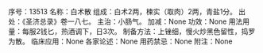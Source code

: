 序号：13513
名称：白术散
组成：白术2两，楝实（取肉）2两，青盐1分。
出处：《圣济总录》卷一八七。
主治：小肠气。
加减：None
功效：None
用法用量：每服2钱匕，热酒调下，日3次。
制备方法：上锉细，慢火炒黑色留性，捣罗为散。
临床应用：None
各家论述：None
用药禁忌：None
附注：None
